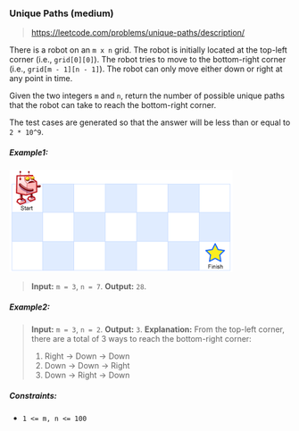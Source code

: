 ### Unique Paths (medium)

> https://leetcode.com/problems/unique-paths/description/

There is a robot on an `m x n` grid. The robot is initially located at the top-left corner (i.e., `grid[0][0]`). The robot tries to move to the bottom-right corner (i.e., `grid[m - 1][n - 1]`). The robot can only move either down or right at any point in time.

Given the two integers `m` and `n`, return the number of possible unique paths that the robot can take to reach the bottom-right corner.

The test cases are generated so that the answer will be less than or equal to `2 * 10^9`.

##### Example1:

![robot_maze](./robot_maze.png)

> **Input:** `m = 3`, `n = 7`.
> **Output:** `28`.

##### Example2:

> **Input:** `m = 3`, `n = 2`.
> **Output:** `3`.
> **Explanation:** From the top-left corner, there are a total of 3 ways to reach the bottom-right corner:
>
> 1. Right -> Down -> Down
> 2. Down -> Down -> Right
> 3. Down -> Right -> Down

##### Constraints:

- `1 <= m, n <= 100`

